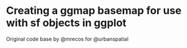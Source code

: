 # Creating a ggmap basemap for use with sf objects in ggplot

Original code base by @mrecos for @urbanspatial

